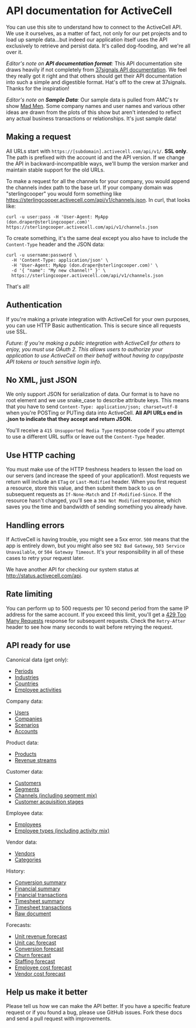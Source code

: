 API documentation for ActiveCell
================================

You can use this site to understand how to connect to the ActiveCell API. We use it ourselves, as a matter of fact, not only for our pet projects and to load up sample data...but indeed our application itself uses the API exclusively to retrieve and persist data. It's called dog-fooding, and we're all over it.

_Editor's note on **API documentation format**:_ This API documentation site draws heavily if not completely from [37signals API documentation](https://github.com/37signals/api). We feel they really got it right and that others should get their API documentation into such a simple and digestible format. Hat's off to the crew at 37signals. Thanks for the inspiration!

_Editor's note on **Sample Data**:_ Our sample data is pulled from AMC's tv show [Mad Men](http://en.wikipedia.org/wiki/Mad_Men). Some company names and user names and various other ideas are drawn from the plots of this show but aren't intended to reflect any actual business transactions or relationships. It's just sample data!

Making a request
----------------

All URLs start with `https://[subdomain].activecell.com/api/v1/`. **SSL only**. The path is prefixed with the account id and the API version. If we change the API in backward-incompatible ways, we'll bump the version marker and maintain stable support for the old URLs.

To make a request for all the channels for your company, you would append the channels index path to the base url. If your company domain was "sterlingcooper" you would form something like https://sterlingcooper.activecell.com/api/v1/channels.json. In curl, that looks like:

```shell
curl -u user:pass -H 'User-Agent: MyApp (don.draper@sterlingcooper.com)' https://sterlingcooper.activecell.com/api/v1/channels.json
```

To create something, it's the same deal except you also have to include the `Content-Type` header and the JSON data:

```shell
curl -u username:password \
  -H 'Content-Type: application/json' \
  -H 'User-Agent: MyApp (don.draper@sterlingcooper.com)' \
  -d '{ "name": "My new channel!" }' \
  https://sterlingcooper.activecell.com/api/v1/channels.json
```

That's all!


Authentication
--------------

If you're making a private integration with ActiveCell for your own purposes, you can use HTTP Basic authentication. This is secure since all requests use SSL.

_Future: If you're making a public integration with ActiveCell for others to enjoy, you must use OAuth 2. This allows users to authorize your application to use ActiveCell on their behalf without having to copy/paste API tokens or touch sensitive login info._


No XML, just JSON
-----------------

We only support JSON for serialization of data. Our format is to have no root element and we use snake\_case to describe attribute keys. This means that you have to send `Content-Type: application/json; charset=utf-8` when you're POSTing or PUTing data into ActiveCell. **All API URLs end in .json to indicate that they accept and return JSON.**

You'll receive a `415 Unsupported Media Type` response code if you attempt to use a different URL suffix or leave out the `Content-Type` header.

Use HTTP caching
----------------

You must make use of the HTTP freshness headers to lessen the load on our servers (and increase the speed of your application!). Most requests we return will include an `ETag` or `Last-Modified` header. When you first request a resource, store this value, and then submit them back to us on subsequent requests as `If-None-Match` and `If-Modified-Since`. If the resource hasn't changed, you'll see a `304 Not Modified` response, which saves you the time and bandwidth of sending something you already have.


Handling errors
---------------

If ActiveCell is having trouble, you might see a 5xx error. `500` means that the app is entirely down, but you might also see `502 Bad Gateway`, `503 Service Unavailable`, or `504 Gateway Timeout`. It's your responsibility in all of these cases to retry your request later. 

We have another API for checking our system status at http://status.activecell.com/api.


Rate limiting
-------------

You can perform up to 500 requests per 10 second period from the same IP address for the same account. If you exceed this limit, you'll get a [429 Too Many Requests](http://tools.ietf.org/html/draft-nottingham-http-new-status-02#section-4) response for subsequent requests. Check the `Retry-After` header to see how many seconds to wait before retrying the request.



API ready for use
-----------------

Canonical data (get only):

* [Periods](https://github.com/profitably/activecell-api/blob/master/canonical/periods.md)
* [Industries](https://github.com/profitably/activecell-api/blob/master/canonical/industries.md)
* [Countries](https://github.com/profitably/activecell-api/blob/master/canonical/countries.md)
* [Employee activities](https://github.com/profitably/activecell-api/blob/master/canonical/employee_activities.md)

Company data:

* [Users](https://github.com/profitably/activecell-api/blob/master/company/users.md)
* [Companies](https://github.com/profitably/activecell-api/blob/master/company/companies.md)
* [Scenarios](https://github.com/profitably/activecell-api/blob/master/company/scenarios.md)
* [Accounts](https://github.com/profitably/activecell-api/blob/master/company/accounts.md)

Product data:

* [Products](https://github.com/profitably/activecell-api/blob/master/product/products.md)
* [Revenue streams](https://github.com/profitably/activecell-api/blob/master/product/streams.md)

Customer data:

* [Customers](https://github.com/profitably/activecell-api/blob/master/customer/customers.md)
* [Segments](https://github.com/profitably/activecell-api/blob/master/customer/segments.md)
* [Channels (including segment mix)](https://github.com/profitably/activecell-api/blob/master/customer/channels.md)
* [Customer acquisition stages](https://github.com/profitably/activecell-api/blob/master/customer/stages.md)

Employee data:

* [Employees](https://github.com/profitably/activecell-api/blob/master/employee/employees.md)
* [Employee types (including activity mix)](https://github.com/profitably/activecell-api/blob/master/employee/employee_types.md)

Vendor data:

* [Vendors](https://github.com/profitably/activecell-api/blob/master/vendor/vendors.md)
* [Categories](https://github.com/profitably/activecell-api/blob/master/vendor/categories.md)

History:

* [Conversion summary](https://github.com/profitably/activecell-api/blob/master/history/conversion_summary.md)
* [Financial summary](https://github.com/profitably/activecell-api/blob/master/history/financial_summary.md)
* [Financial transactions](https://github.com/profitably/activecell-api/blob/master/history/financial_txns.md)
* [Timesheet summary](https://github.com/profitably/activecell-api/blob/master/history/timesheet_summary.md)
* [Timesheet transactions](https://github.com/profitably/activecell-api/blob/master/history/timesheet_txns.md)
* [Raw document](https://github.com/profitably/activecell-api/blob/master/history/document.md)

Forecasts:

* [Unit revenue forecast]()
* [Unit cac forecast]()
* [Conversion forecast]()
* [Churn forecast]()
* [Staffing forecast]()
* [Employee cost forecast]()
* [Vendor cost forecast]()


Help us make it better
----------------------

Please tell us how we can make the API better. If you have a specific feature request or if you found a bug, please use GitHub issues. Fork these docs and send a pull request with improvements.
